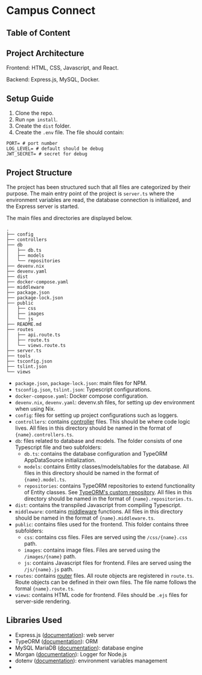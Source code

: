 # Campus Connect

## Table of Content

## Project Architecture

Frontend: HTML, CSS, Javascript, and React. 

Backend: Express.js, MySQL, Docker.

## Setup Guide
1. Clone the repo.
2. Run `npm install`.
3. Create the `dist` folder.
4. Create the `.env` file. The file should contain:
```
PORT= # port number
LOG_LEVEL= # default should be debug
JWT_SECRET= # secret for debug
```

## Project Structure

The project has been structured such that all files are categorized by their purpose. The main entry point of the project is `server.ts` where the environment variables are read, the database connection is initialized, and the Express server is started.

The main files and directories are displayed below. 
```
.
├── config
├── controllers
├── db
│   ├── db.ts
│   ├── models
│   └── repositories
├── devenv.nix
├── devenv.yaml
├── dist
├── docker-compose.yaml
├── middleware
├── package.json
├── package-lock.json
├── public
│   ├── css
│   ├── images
│   └── js
├── README.md
├── routes
│   ├── api.route.ts
│   ├── route.ts
│   └── views.route.ts
├── server.ts
├── tools
├── tsconfig.json
├── tslint.json
└── views
```
- `package.json`, `package-lock.json`: main files for NPM.
- `tsconfig.json`, `tslint.json`: Typescript configurations.
- `docker-compose.yaml`: Docker compose configuration.
- `devenv.nix`, `devenv.yaml`: devenv.sh files, for setting up dev environment when using Nix.
- `config`: files for setting up project configurations such as loggers.
- `controllers`: contains [controller](https://developer.mozilla.org/en-US/docs/Learn/Server-side/Express_Nodejs/routes) files. This should be where code logic lives. All files in this directory should be named in the format of `{name}.controllers.ts`.
- `db`: files related to database and models. The folder consists of one Typescript file and two subfolders:
  - `db.ts`: contains the database configuration and TypeORM AppDataSource initialization.
  - `models`: contains Entity classes/models/tables for the database. All files in this directory should be named in the format of `{name}.model.ts`.
  - `repositories`: contains TypeORM repositories to extend functionality of Entity classes. See [TypeORM's custom repository](https://typeorm.io/custom-repository). All files in this directory should be named in the format of `{name}.repositories.ts`.
- `dist`: contains the transpiled Javascript from compiling Typescript.
- `middleware`: contains [middleware](https://expressjs.com/en/guide/writing-middleware.html#:~:text=Middleware%20functions%20are%20functions%20that,middleware%20succeeding%20the%20current%20middleware.) functions. All files in this directory should be named in the format of `{name}.middleware.ts`.
- `public`: contains files used for the frontend. This folder contains three subfolders:
  - `css`: contains css files. Files are served using the `/css/{name}.css` path.
  - `images`: contains image files. Files are served using the `/images/{name}` path.
  - `js`: contains Javascript files for frontend. Files are served using the `/js/{name}.js` path.
- `routes`: contains [router](https://expressjs.com/en/guide/routing.html#:~:text=express.Router&text=A%20Router%20instance%20is%20a,path%20in%20the%20main%20app.) files. All route objects are registered in `route.ts`. Route objects can be defined in their own files. The file name follows the formal `{name}.route.ts`.
- `views`: contains HTML code for frontend. Files should be `.ejs` files for server-side rendering.

## Libraries Used
- Express.js ([documentation](https://expressjs.com/)): web server
- TypeORM ([documentation](https://typeorm.io/)): ORM
- MySQL MariaDB ([documentation](https://mariadb.com/kb/en/documentation/)): database engine
- Morgan ([documentation](https://github.com/expressjs/morgan)): Logger for Node.js
- dotenv ([documentation](https://www.npmjs.com/package/dotenv)): environment variables management
- 